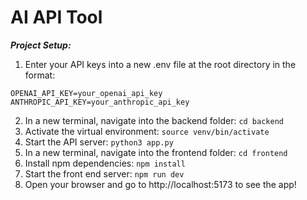 # AI API Tool


***Project Setup:***
1. Enter your API keys into a new .env file at the root directory in the format:
```
OPENAI_API_KEY=your_openai_api_key
ANTHROPIC_API_KEY=your_anthropic_api_key
```
2. In a new terminal, navigate into the backend folder: ```cd backend```
3. Activate the virtual environment: ```source venv/bin/activate```
4. Start the API server: ```python3 app.py```
5. In a new terminal, navigate into the frontend folder: ```cd frontend```
6. Install npm dependencies: ```npm install```
7. Start the front end server: ```npm run dev```
8. Open your browser and go to http://localhost:5173 to see the app!